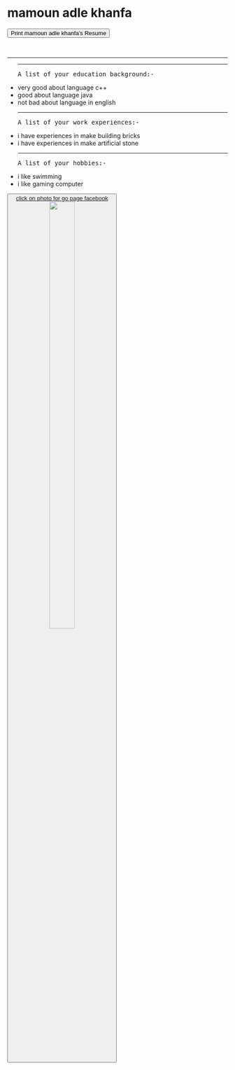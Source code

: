 
<!DOCTYPE>
<html>
<head>
<meta name="viewport" content="width=device-width, initial-scale=1.0">
<link rel="stylesheet" href ="style.css">
</head>
<body>
<title>
mamoun adle
</title>

<style>
li.new1:hover {
color:green
}
</style>



<h1 onclick="alert ('Welcome to mamoun site, please let me know if you have any questions') ">
mamoun adle khanfa
</h1>


<button onclick="myFunction()">Print mamoun adle khanfa’s Resume</button>
 
<p id ="demo" ></p>
<br><hr>
<p>

</p>
<ul>
<hr>
<pre>A list of your education background:-</pre>
<li>  very good about language c++  </li>
<li> good about language java</li>
<li> not bad about language in english </li>
<hr>
<pre>A list of your work experiences:-</pre>
<li class="new1"> i have experiences in make building bricks </li>
<li class="new1"> i have experiences in make artificial stone </li>
<hr>
<pre>A list of your hobbies:- </pre>
<li> i like swimming </li>
<li> i like gaming computer </li>
</ul>

<script>
function myFunction() {
  var txt1 = "i a student in year 3 to najah university , i";
  var txt2="'m learning computer science in college of science";
  document.getElementById("demo").innerHTML = txt1 +txt2;
  
  
  
}
</script>


<a href="https://www.facebook.com/mamounadleKhanfa"><button>click on photo for go page facebook
<img src="https://scontent.fjrs17-1.fna.fbcdn.net/v/t1.0-9/149478915_2755416771375239_4285905589559567893_o.jpg?_nc_cat=103&ccb=3&_nc_sid=e3f864&_nc_ohc=ZCX_TPDa_U4AX-5zyAo&_nc_ht=scontent.fjrs17-1.fna&oh=7605480f9466c778a6b13faf91a5fa16&oe=604E18FC" style = "width:50%">
</a>


</body>
</html>
